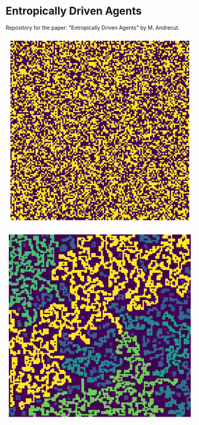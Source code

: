 # Entropically Driven Agents

Repository for the paper: "Entropically Driven Agents" by M. Andrecut.

![Alt text](animated.gif)

![Alt text](fig.png)

